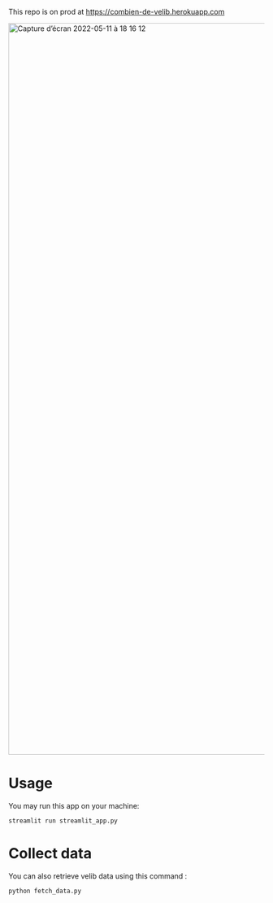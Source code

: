 This repo is on prod at https://combien-de-velib.herokuapp.com

<img width="1439" alt="Capture d’écran 2022-05-11 à 18 16 12" src="https://user-images.githubusercontent.com/78794233/167898135-404cf781-c4d4-4d51-945f-8ac661b04e3b.png">


# Usage

You may run this app on your machine:

``` bash
streamlit run streamlit_app.py
```


# Collect data

You can also retrieve velib data using this command :

``` bash
python fetch_data.py
```



